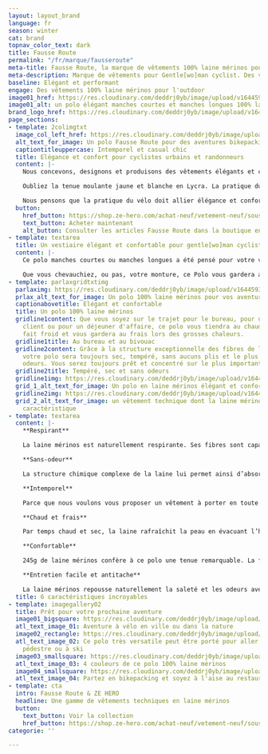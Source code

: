 ```yaml
---
layout: layout_brand
language: fr
season: winter
cat: brand
topnav_color_text: dark
title: Fausse Route
permalink: "/fr/marque/fausseroute"
meta-title: Fausse Route, la marque de vêtements 100% laine mérinos pour les aventures outdoor à vélo et en randonnée
meta-description: Marque de vêtements pour Gentle[wo]man cyclist. Des vêtements aussi à l'aise en velotaf, au bureau qu'en randonnée vélo bikepacking
baseline: Elégant et performant
engage: Des vêtements 100% laine mérinos pour l'outdoor
image01_href: https://res.cloudinary.com/deddrj0yb/image/upload/v1644593881/website/marques/Fausse%20Route/fausseroute-vetement-outdoor-20_jny6lv.jpg
image01_alt: un polo élégant manches courtes et manches longues 100% laine mérinos
brand_logo_href: https://res.cloudinary.com/deddrj0yb/image/upload/v1644594749/website/marques/Fausse%20Route/square-logo-Fausse_Route-fond_noir-2000px_nhdabs.png
page_sections:
- template: 2colimgtxt
  image_col_left_href: https://res.cloudinary.com/deddrj0yb/image/upload/v1644593940/website/marques/Fausse%20Route/fausseroute-vetement-outdoor-58_cv3iam.jpg
  alt_text_for_image: Un polo Fausse Route pour des aventures bikepacking
  captiontitleuppercase: Intemporel et casual chic
  title: Elégance et confort pour cyclistes urbains et randonneurs
  content: |-
    Nous concevons, designons et produisons des vêtements élégants et confortables pour les déplacements quotidiens à vélo.

    Oubliez la tenue moulante jaune et blanche en Lycra. La pratique du vélo n'est plus réservée aux cyclistes sur piste. Cependant, pour faciliter votre usage en toute occasion nous avons imaginé un équipement spécifique.

    Nous pensons que la pratique du vélo doit allier élégance et confort. Cette alliance n'est possible qu'avec un choix méticuleux des textiles et un design adapté pour favoriser l'évacuation de la transpiration et éliminer les odeurs tout en vous gardant au sec.
  button:
    href_button: https://shop.ze-hero.com/achat-neuf/vetement-neuf/sous-vetement-technique-neuf
    text_button: Acheter maintenant
    alt_button: Consulter les articles Fausse Route dans la boutique en ligne ZE HERO
- template: textarea
  title: Un vestiaire élégant et confortable pour gentle[wo]man cyclist
  content: |-
    Ce polo manches courtes ou manches longues a été pensé pour votre vie active. Sa ligne cintrée, son dos un peu plus long et sa grande poche dorsale lui donnent une allure sans précédent.

    Que vous chevauchiez, ou pas, votre monture, ce Polo vous gardera au sec en toute élégance. Avec votre portable pour une réunion de travail ou avec vos chaussures à clip, vos sacoches et une gourde à la main, vous serez sobre et discret pour une cyclo rando en toute élégance.
- template: parlaxgridtxtimg
  parlaximg: https://res.cloudinary.com/deddrj0yb/image/upload/v1644593863/website/marques/Fausse%20Route/fausseroute-vetement-outdoor-5_ttxgml.jpg
  prlax_alt_text_for_image: Un polo 100% laine mérinos pour vos aventures à vélo
  captionabovetitle: Elégant et confortable
  title: Un polo 100% laine mérinos
  gridline1content: Que vous soyez sur le trajet pour le bureau, pour une réunion
    client ou pour un déjeuner d'affaire, ce polo vous tiendra au chaud lorsqu'il
    fait froid et vous gardera au frais lors des grosses chaleurs.
  gridline1title: Au bureau et au bivouac
  gridline2content: Grâce à la structure exceptionnelle des fibres de laine mérinos
    votre polo sera toujours sec, tempéré, sans aucuns plis et le plus important sans
    odeurs. Vous serez toujours prêt et concentré sur le plus important.
  gridline2title: Tempéré, sec et sans odeurs
  gridline1img: https://res.cloudinary.com/deddrj0yb/image/upload/v1644593884/website/marques/Fausse%20Route/fausseroute-vetement-outdoor-16_qaiduq.jpg
  grid_1_alt_text_for_image: Un polo en laine mérinos élégant et confortable
  gridline2img: https://res.cloudinary.com/deddrj0yb/image/upload/v1644593876/website/marques/Fausse%20Route/fausseroute-vetement-outdoor-60_ujx12t.jpg
  grid_2_alt_text_for_image: un vêtement technique dont la laine mérinos est la principale
    caractéristique
- template: textarea
  content: |-
    **Respirant**

    La laine mérinos est naturellement respirante. Ses fibres sont capables d’absorber une grande quantité l’humidité et de l'évacuer.Par conséquent, les vêtements en laine sont plus confortables et moins collants que les vêtements composés de fibres différentes.

    **Sans-odeur**

    La structure chimique complexe de la laine lui permet ainsi d’absorber et de renfermer les odeurs à l’intérieur des fibres, puis de les évacuer au lavage.

    **Intemporel**

    Parce que nous voulons vous proposer un vêtement à porter en toute occasion et toute l'année, nous l'avons imaginé le plus intemporel possible. Notre objectif est aussi de ne pas s'imposer le rythme des collections semestrielles.

    **Chaud et frais**

    Par temps chaud et sec, la laine rafraîchit la peau en évacuant l’humidité et en la laissant s’évaporer. Par temps froid les fibres de laine emprisonnent des poches d’air, isolant ainsi votre peau de l’environnement froid et contribuant à réchauffer votre corps.

    **Confortable**

    245g de laine mérinos confère à ce polo une tenue remarquable. La finesse de ses fils italiens Extrafine 19,5 microns sont extrêmement agréables à porter. Vous pouvez porter ce polo avec un cardigan, un chino ou un jean et le cas échéant une parka ou un trench.

    **Entretien facile et antitache**

    La laine mérinos repousse naturellement la saleté et les odeurs avec ses propriétés antibactériennes. Les vêtements en laine mérinos nécessitent moins de lavages que les autres fibres, il est même conseillé de les étendre à l'extérieur durant la nuit un point c'est tout.
  title: 6 caractéristiques incroyables
- template: imagegallery02
  title: Prêt pour votre prochaine aventure
  image01_bigsquare: https://res.cloudinary.com/deddrj0yb/image/upload/v1644593922/website/marques/Fausse%20Route/fausseroute-vetement-outdoor-36_mvojev.jpg
  atl_text_image_01: Aventure à vélo en ville ou dans la nature
  image02_rectangle: https://res.cloudinary.com/deddrj0yb/image/upload/v1644593919/website/marques/Fausse%20Route/fausseroute-vetement-outdoor-46_uv063b.jpg
  atl_text_image_02: Ce polo très versatile peut être porté pour aller en randonnée
    pédestre ou à ski
  image03_smallsquare: https://res.cloudinary.com/deddrj0yb/image/upload/v1644593959/website/marques/Fausse%20Route/fausseroute-vetement-outdoor-10_icezzh.jpg
  atl_text_image_03: 4 couleurs de ce polo 100% laine mérinos
  image04_smallsquare: https://res.cloudinary.com/deddrj0yb/image/upload/v1644593899/website/marques/Fausse%20Route/fausseroute-vetement-outdoor-59_jqn9zv.jpg
  atl_text_image_04: Partez en bikepacking et soyez à l'aise au restaurant ou au gîte
- template: cta
  intro: Fausse Route & ZE HERO
  headline: Une gamme de vêtements techniques en laine mérinos
  button:
    text_button: Voir la collection
    href_button: https://shop.ze-hero.com/achat-neuf/vetement-neuf/sous-vetement-technique-neuf
categorie: ''

---
```

